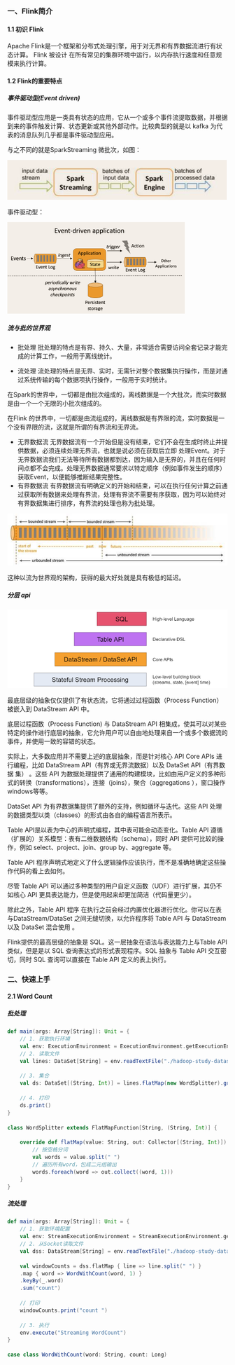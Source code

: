 ### 一、Flink简介

#### 1.1 初识 Flink

Apache Flink是一个框架和分布式处理引擎，用于对无界和有界数据流进行有状态计算。 Flink 被设计 在所有常见的集群环境中运行，以内存执行速度和任意规模来执行计算。

#### 1.2 Flink的重要特点

##### 事件驱动型(Event driven)

事件驱动型应用是一类具有状态的应用，它从一个或多个事件流提取数据，并根据到来的事件触发计算、状态更新或其他外部动作。比较典型的就是以 kafka 为代表的消息队列几乎都是事件驱动型应用。

与之不同的就是SparkStreaming 微批次，如图：

![](../images/202106_1/0.png)



事件驱动型：

![](../images/202106_1/1.png)

##### 流与批的世界观

- 批处理
    批处理的特点是有界、持久、大量，非常适合需要访问全套记录才能完 成的计算工作，一般用于离线统计。

- 流处理
    流处理的特点是无界、实时，无需针对整个数据集执行操作，而是对通过系统传输的每个数据项执行操作，一般用于实时统计。

在Spark的世界中，一切都是由批次组成的，离线数据是一个大批次，而实时数据是由一个一个无限的小批次组成的。

在Flink 的世界中，一切都是由流组成的，离线数据是有界限的流，实时数据是一个没有界限的流，这就是所谓的有界流和无界流。

- 无界数据流
    无界数据流有一个开始但是没有结束，它们不会在生成时终止并提供数据，必须连续处理无界流，也就是说必须在获取后立即 处理Event。对于无界数据流我们无法等待所有数据都到达，因为输入是无界的，并且在任何时间点都不会完成。处理无界数据通常要求以特定顺序（例如事件发生的顺序）获取Event，以便能够推断结果完整性。
- 有界数据流
    有界数据流有明确定义的开始和结束，可以在执行任何计算之前通过获取所有数据来处理有界流，处理有界流不需要有序获取，因为可以始终对有界数据集进行排序，有界流的处理也称为批处理。

![](../images/202106_1/2.png)

这种以流为世界观的架构，获得的最大好处就是具有极低的延迟。

##### 分层 api

![](../images/202106_1/3.png)

最底层级的抽象仅仅提供了有状态流，它将通过过程函数（Process Function）被嵌入到 DataStream API 中。

底层过程函数（Process Function) 与 DataStream API 相集成，使其可以对某些特定的操作进行底层的抽象，它允许用户可以自由地处理来自一个或多个数据流的事件，并使用一致的容错的状态。

实际上，大多数应用并不需要上述的底层抽象，而是针对核心 API Core APIs 进行编程，比如 DataStream API（有界或无界流数据）以及 DataSet API（有界数据
集） 。这些 API 为数据处理提供了通用的构建模块，比如由用户定义的多种形式的转换（transformations），连接（joins），聚合（aggregations ），窗口操作 windows等等。

DataSet API 为有界数据集提供了额外的支持，例如循环与迭代。这些 API 处理的数据类型以类（classes）的形式由各自的编程语言所表示。

Table API是以表为中心的声明式编程，其中表可能会动态变化。Table API 遵循（扩展的）关系模型：表有二维数据结构（schema），同时 API 提供可比较的操作，例如 select、project、join、group by、aggregate 等。

Table API 程序声明式地定义了什么逻辑操作应该执行，而不是准确地确定这些操作代码的看上去如何。

尽管 Table API 可以通过多种类型的用户自定义函数（UDF）进行扩展，其仍不如核心 API 更具表达能力，但是使用起来却更加简洁（代码量更少）。

除此之外，Table API 程序 在执行之前会经过内置优化器进行优化。你可以在表与DataStream/DataSet 之间无缝切换，以允许程序将 Table API 与 DataStream 以及 DataSet 混合使用 。

Flink提供的最高层级的抽象是 SQL。这一层抽象在语法与表达能力上与Table API 类似，但是是以 SQL 查询表达式的形式表现程序。SQL 抽象与 Table API 交互密切，同时 SQL 查询可以直接在 Table API 定义的表上执行。



### 二、快速上手

#### 2.1 Word Count

##### 批处理

```scala
def main(args: Array[String]): Unit = {
    // 1. 获取执行环境
    val env: ExecutionEnvironment = ExecutionEnvironment.getExecutionEnvironment
    // 2. 读取文件
    val lines: DataSet[String] = env.readTextFile("./hadoop-study-datas/flink/core/1.txt")

    // 3. 集合
    val ds: DataSet[(String, Int)] = lines.flatMap(new WordSplitter).groupBy(0).sum(1)

    // 4. 打印
    ds.print()
}

class WordSplitter extends FlatMapFunction[String, (String, Int)] {

    override def flatMap(value: String, out: Collector[(String, Int)]): Unit = {
        // 按空格分词
        val words = value.split(" ")
        // 遍历所有word，包成二元组输出
        words.foreach(word => out.collect((word, 1)))
    }
}
```

##### 流处理

```scala
def main(args: Array[String]): Unit = {
    // 1. 获取环境配置
    val env: StreamExecutionEnvironment = StreamExecutionEnvironment.getExecutionEnvironment
    // 2. 从Socket读取文件
    val dss: DataStream[String] = env.readTextFile("./hadoop-study-datas/flink/core/1.txt")

    val windowCounts = dss.flatMap { line => line.split(" ") }
    .map { word => WordWithCount(word, 1) }
    .keyBy(_.word)
    .sum("count")

    // 打印
    windowCounts.print("count ")

    // 3. 执行
    env.execute("Streaming WordCount")
}

case class WordWithCount(word: String, count: Long)
```

